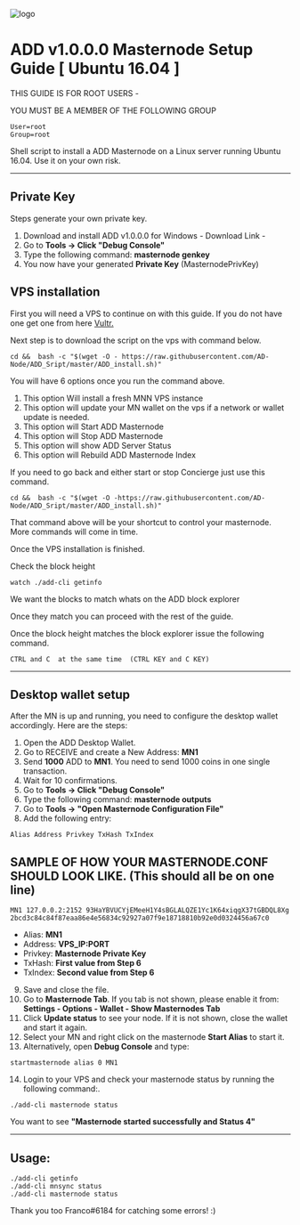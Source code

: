 ![logo]()

# ADD v1.0.0.0 Masternode Setup Guide [ Ubuntu 16.04 ]

THIS GUIDE IS FOR ROOT USERS -

YOU MUST BE A MEMBER OF THE FOLLOWING GROUP
```
User=root
Group=root
```

Shell script to install a ADD Masternode on a Linux server running Ubuntu 16.04. Use it on your own risk.
***

## Private Key


Steps generate your own private key. 
1.  Download and install ADD v1.0.0.0 for Windows -   Download Link  - 
2.  Go to **Tools -> Click "Debug Console"** 
3.  Type the following command: **masternode genkey**  
4. You now have your generated **Private Key**  (MasternodePrivKey)


## VPS installation
First you will need a VPS to continue on with this guide. If you do not have one get one from here [Vultr.](https://www.vultr.com/?ref=7424168)

Next step is to download the script on the vps with command below.
```
cd &&  bash -c "$(wget -O - https://raw.githubusercontent.com/AD-Node/ADD_Sript/master/ADD_install.sh)"
```

You will have 6 options once you run the command above.
1. This option Will install a fresh MNN VPS instance
2. This option will update your MN wallet on the vps if a network or wallet update is needed.
3. This option will Start ADD Masternode
4. This option will Stop ADD Masternode
5. This option will show ADD Server Status
6. This option will Rebuild ADD Masternode Index


If you need to go back and either start or stop Concierge just use this command.
```
cd &&  bash -c "$(wget -O -https://raw.githubusercontent.com/AD-Node/ADD_Sript/master/ADD_install.sh)"
```
That command above will be your shortcut to control your masternode. 
More commands will come in time.

Once the VPS installation is finished.

Check the block height

```
watch ./add-cli getinfo
```

We want the blocks to match whats on the ADD block explorer

Once they match you can proceed with the rest of the guide.



Once the block height matches the block explorer issue the following command.
```
CTRL and C  at the same time  (CTRL KEY and C KEY)
```
***

## Desktop wallet setup  

After the MN is up and running, you need to configure the desktop wallet accordingly. Here are the steps:  
1. Open the ADD Desktop Wallet.  
2. Go to RECEIVE and create a New Address: **MN1**  
3. Send **1000** ADD to **MN1**. You need to send 1000 coins in one single transaction.
4. Wait for 10 confirmations.  
5. Go to **Tools -> Click "Debug Console"** 
6. Type the following command: **masternode outputs**  
7. Go to  **Tools -> "Open Masternode Configuration File"**
8. Add the following entry:
```
Alias Address Privkey TxHash TxIndex
```
## SAMPLE OF HOW YOUR MASTERNODE.CONF SHOULD LOOK LIKE.  (This should all be on one line)  

```
MN1 127.0.0.2:2152 93HaYBVUCYjEMeeH1Y4sBGLALQZE1Yc1K64xiqgX37tGBDQL8Xg 2bcd3c84c84f87eaa86e4e56834c92927a07f9e18718810b92e0d0324456a67c0
```


* Alias: **MN1**
* Address: **VPS_IP:PORT**
* Privkey: **Masternode Private Key**
* TxHash: **First value from Step 6**
* TxIndex:  **Second value from Step 6**
9. Save and close the file.
10. Go to **Masternode Tab**. 
If you tab is not shown, please enable it from: **Settings - Options - Wallet - Show Masternodes Tab**
11. Click **Update status** to see your node. If it is not shown, close the wallet and start it again. 
12. Select your MN and right click on the masternode **Start Alias** to start it.
13. Alternatively, open **Debug Console** and type:

```
startmasternode alias 0 MN1 
``` 

14. Login to your VPS and check your masternode status by running the following command:.

```
./add-cli masternode status
```

You want to see **"Masternode started successfully and Status 4"**

***

## Usage:

```
./add-cli getinfo
./add-cli mnsync status
./add-cli masternode status
```
  
Thank you too Franco#6184 for catching some errors! :)
